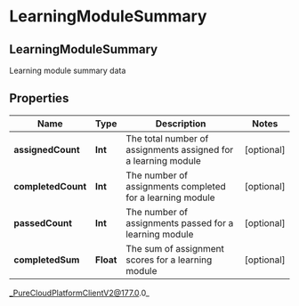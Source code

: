 # LearningModuleSummary

## LearningModuleSummary
Learning module summary data

## Properties

|Name | Type | Description | Notes|
|------------ | ------------- | ------------- | -------------|
| **assignedCount** | **Int** | The total number of assignments assigned for a learning module | [optional] |
| **completedCount** | **Int** | The number of assignments completed for a learning module | [optional] |
| **passedCount** | **Int** | The number of assignments passed for a learning module | [optional] |
| **completedSum** | **Float** | The sum of assignment scores for a learning module | [optional] |



_PureCloudPlatformClientV2@177.0.0_
